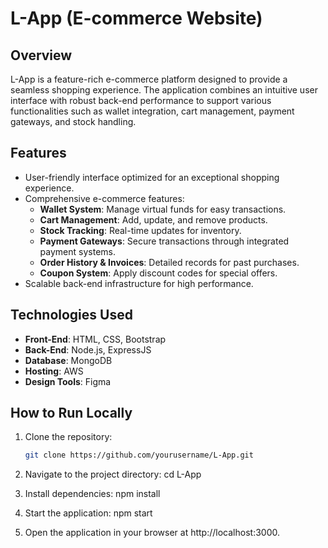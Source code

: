 # L-App (E-commerce Website)

## Overview
L-App is a feature-rich e-commerce platform designed to provide a seamless shopping experience. The application combines an intuitive user interface with robust back-end performance to support various functionalities such as wallet integration, cart management, payment gateways, and stock handling.

## Features
- User-friendly interface optimized for an exceptional shopping experience.
- Comprehensive e-commerce features:
  - **Wallet System**: Manage virtual funds for easy transactions.
  - **Cart Management**: Add, update, and remove products.
  - **Stock Tracking**: Real-time updates for inventory.
  - **Payment Gateways**: Secure transactions through integrated payment systems.
  - **Order History & Invoices**: Detailed records for past purchases.
  - **Coupon System**: Apply discount codes for special offers.
- Scalable back-end infrastructure for high performance.

## Technologies Used
- **Front-End**: HTML, CSS, Bootstrap
- **Back-End**: Node.js, ExpressJS
- **Database**: MongoDB
- **Hosting**: AWS
- **Design Tools**: Figma

## How to Run Locally
1. Clone the repository:
   ```bash
   git clone https://github.com/yourusername/L-App.git
 2. Navigate to the project directory: cd L-App
    
 3. Install dependencies: npm install

 4. Start the application: npm start

 5. Open the application in your browser at http://localhost:3000.
